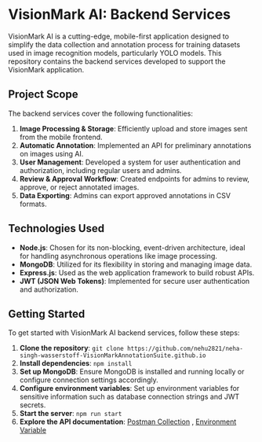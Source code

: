 # VisionMark AI: Backend Services

VisionMark AI is a cutting-edge, mobile-first application designed to simplify the data collection and annotation process for training datasets used in image recognition models, particularly YOLO models. This repository contains the backend services developed to support the VisionMark application.

## Project Scope

The backend services cover the following functionalities:

1. **Image Processing & Storage**: Efficiently upload and store images sent from the mobile frontend.
2. **Automatic Annotation**: Implemented an API for preliminary annotations on images using AI.
3. **User Management**: Developed a system for user authentication and authorization, including regular users and admins.
4. **Review & Approval Workflow**: Created endpoints for admins to review, approve, or reject annotated images.
5. **Data Exporting**: Admins can export approved annotations in CSV formats.

## Technologies Used

- **Node.js**: Chosen for its non-blocking, event-driven architecture, ideal for handling asynchronous operations like image processing.
- **MongoDB**: Utilized for its flexibility in storing and managing image data.
- **Express.js**: Used as the web application framework to build robust APIs.
- **JWT (JSON Web Tokens)**: Implemented for secure user authentication and authorization.

## Getting Started

To get started with VisionMark AI backend services, follow these steps:

1. **Clone the repository**: `git clone https://github.com/nehu2821/neha-singh-wasserstoff-VisionMarkAnnotationSuite.github.io`
2. **Install dependencies**: `npm install`
3. **Set up MongoDB**: Ensure MongoDB is installed and running locally or configure connection settings accordingly.
4. **Configure environment variables**: Set up environment variables for sensitive information such as database connection strings and JWT secrets.
5. **Start the server**: `npm run start`
6. **Explore the API documentation**: [Postman Collection](https://drive.google.com/file/d/17O9Mr3K2l4vC4ncgPdIWKvy7qmUpSmsP/view?usp=drive_link) , [Environment Variable](https://drive.google.com/file/d/1SmuOHchL7_YlzEkeG9tMpMIqax1DM4n8/view?usp=drive_link)
